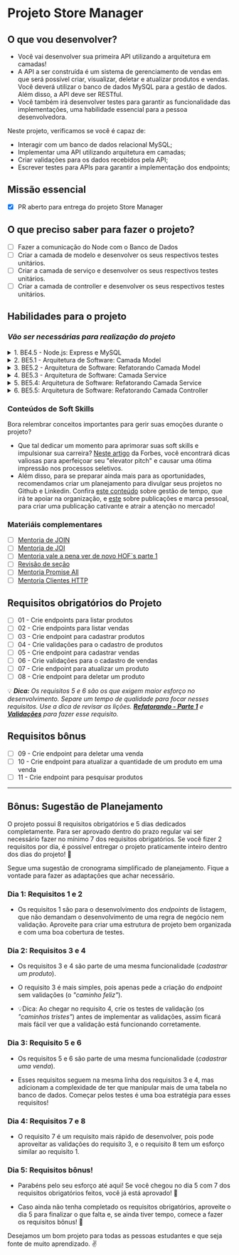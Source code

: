 # Projeto Store Manager

## O que vou desenvolver?

- Você vai desenvolver sua primeira API utilizando a arquitetura em camadas!
- A API a ser construída é um sistema de gerenciamento de vendas em que será possível criar, visualizar, deletar e atualizar produtos e vendas. Você deverá utilizar o banco de dados MySQL para a gestão de dados. Além disso, a API deve ser RESTful.
- Você também irá desenvolver testes para garantir as funcionalidade das implementações, uma habilidade essencial para a pessoa desenvolvedora.

Neste projeto, verificamos se você é capaz de:

- Interagir com um banco de dados relacional MySQL;
- Implementar uma API utilizando arquitetura em camadas;
- Criar validações para os dados recebidos pela API;
- Escrever testes para APIs para garantir a implementação dos endpoints;

## Missão essencial

- [X] PR aberto para entrega do projeto Store Manager

## O que preciso saber para fazer o projeto?

- [ ] Fazer a comunicação do Node com o Banco de Dados
- [ ] Criar a camada de modelo e desenvolver os seus respectivos testes unitários.
- [ ] Criar a camada de serviço e desenvolver os seus respectivos testes unitários.
- [ ] Criar a camada de controller e desenvolver os seus respectivos testes unitários.

## Habilidades para o projeto

### _Vão ser necessárias para realização do projeto_

<details>
   <summary>1. BE4.5 - Node.js: Express e MySQL</summary>

- [ ] [BE4.5 - Node.js: Express e MySQL](https://app.betrybe.com/learn/course/5e938f69-6e32-43b3-9685-c936530fd326/module/94d0e996-1827-4fbc-bc24-c99fb592925b/section/2ed87e4f-9049-4314-8091-8f71b1925cf6/day/6b700197-22c6-4a2d-b791-b66d5247d3f0/lesson/4083c533-2264-42eb-b39a-dd7cd5b505e8): Neste dia de conteúdo é apresentado pela primeira vez a integração de **Express** com **MySQL** que é uma habilidade que é replicada principalmente no dia BE5.1 para a criação da camada **Model**. Também é apresentado o uso do **docker-compose** para iniciar uma aplicação com banco de dados criando um container para cada responsabilidade (_api_ e _banco de dados_). Esse dia dá uma bagagem para começar a seção 5 entendendo o funcionamento básico da lib _mysql2_.

</details>

<details>
   <summary>2. BE5.1 - Arquitetura de Software: Camada Model</summary>

- [ ] [Implementando o "R" de um CRUD do zero - Camada Model](https://app.betrybe.com/learn/course/5e938f69-6e32-43b3-9685-c936530fd326/module/94d0e996-1827-4fbc-bc24-c99fb592925b/section/d8fc0320-73f1-45d4-9f4f-2b6911b176b1/day/6b5ecd71-9499-4ffe-8776-e91e46f93a08/lesson/35826f95-5fc1-4985-8497-7fc1464a937a): Nesta lição existe um exemplo de como implementar uma função na camada **Model** para as funcionalidades `Listar pessoas passageiras` e `Buscar pessoas passageiras por id` através da implementação das funções `findAll` e `findById`

</details>

<details>
   <summary>3. BE5.2 - Arquitetura de Software: Refatorando Camada Model</summary>

- [ ] [Refatorando a Camada Model](https://app.betrybe.com/learn/course/5e938f69-6e32-43b3-9685-c936530fd326/module/94d0e996-1827-4fbc-bc24-c99fb592925b/section/d8fc0320-73f1-45d4-9f4f-2b6911b176b1/day/4d980798-642f-4b0d-bbdd-914e0f501383/lesson/05c246c3-19dd-4a7e-81d3-d30c9bf57290): Nesta lição você vai conhecer e entender a API `Trybecar`, que tem como propósito gerenciar corridas entre pessoas passageiras e motoristas. Vamos começar a refatorá-la e implementar a camada de **Model**, para isso usaremos a rota `POST /passengers/:passengerId/request/travel`, nela temos um `insert` e um `select` na tabela `travel`. Para garantir que tudo continua funcionando como esperamos vamos escrever testes unitários.
- [ ] [Avaliando cobertura de teste com nyc](https://app.betrybe.com/learn/course/5e938f69-6e32-43b3-9685-c936530fd326/module/94d0e996-1827-4fbc-bc24-c99fb592925b/section/d8fc0320-73f1-45d4-9f4f-2b6911b176b1/day/4d980798-642f-4b0d-bbdd-914e0f501383/lesson/25ab6a94-b675-4577-99aa-18dadcbd0f33): Nesta lição é apresentado como a ferramenta nyc mede a cobertura de testes de uma aplicação.
  
</details>

<details>
   <summary>4. BE5.3 - Arquitetura de Software: Camada Service</summary>

- [ ] [Implementando um CRUD do zero - Parte 1 - Camada Service](https://app.betrybe.com/learn/course/5e938f69-6e32-43b3-9685-c936530fd326/module/94d0e996-1827-4fbc-bc24-c99fb592925b/section/d8fc0320-73f1-45d4-9f4f-2b6911b176b1/day/6e17b47a-8c39-46f0-aa0f-98d10e689e2d/lesson/7ff514c7-b101-422d-9ef0-73ad7220c90d): Nesta lição implementaremos a camada de **Service** para a função `createCar` e adicionaremos as `regras de negócio`. Será apresentado pela primeira vez o uso do módulo **Joi** e um contrato de retorno de funções do **Service** para fazer uma validação.
- [ ] [Implementando um CRUD do zero - Parte 2 - Camada Service](https://app.betrybe.com/learn/course/5e938f69-6e32-43b3-9685-c936530fd326/module/94d0e996-1827-4fbc-bc24-c99fb592925b/section/d8fc0320-73f1-45d4-9f4f-2b6911b176b1/day/6e17b47a-8c39-46f0-aa0f-98d10e689e2d/lesson/09e9cd30-ce77-4dfc-98fa-12a5224b64c9): Nesta lição vamos colocar nosso código para funcionar depois de implementarmos a camada de **Service**
- [ ] [Implementando um CRUD do zero - Parte 3 - Camada Service](https://app.betrybe.com/learn/course/5e938f69-6e32-43b3-9685-c936530fd326/module/94d0e996-1827-4fbc-bc24-c99fb592925b/section/d8fc0320-73f1-45d4-9f4f-2b6911b176b1/day/6e17b47a-8c39-46f0-aa0f-98d10e689e2d/lesson/538fb95d-0f8c-48c6-95a0-eb4a5099a51d): Nesta lição implementaremos a função findAll, responsável por listar todos os carros cadastrados na aplicação. Essa função será bem simples, pois não teremos nenhuma regra de negócio a ser aplicada.
- [ ] [Bônus - Promise.all](https://app.betrybe.com/learn/course/5e938f69-6e32-43b3-9685-c936530fd326/module/94d0e996-1827-4fbc-bc24-c99fb592925b/section/d8fc0320-73f1-45d4-9f4f-2b6911b176b1/day/6e17b47a-8c39-46f0-aa0f-98d10e689e2d/lesson/3b63da9d-f106-417c-85ce-5e61cbc4f701): Nesta lição é apresentado o `Promise.all` que nos ajuda a lidar métodos assíncronos em loops

</details>

<details>
   <summary>5. BE5.4: Arquitetura de Software: Refatorando Camada Service</summary>

- [ ] [Identificando as regras de negócio na API Trybecar](https://app.betrybe.com/learn/course/5e938f69-6e32-43b3-9685-c936530fd326/module/94d0e996-1827-4fbc-bc24-c99fb592925b/section/d8fc0320-73f1-45d4-9f4f-2b6911b176b1/day/b44273c2-eee9-415e-8635-1c3b9c434266/lesson/a63cee4f-1635-4229-9e12-ae225f6b3677): Nesta lição vamos continuar refatorando nossa API `Trybecar`, agora na camada de **Service**, buscando identificar as regras de negócio para rotas de `POST` e `GET`
- [ ] [Refatorando rota POST - Inserção de viagens](https://app.betrybe.com/learn/course/5e938f69-6e32-43b3-9685-c936530fd326/module/94d0e996-1827-4fbc-bc24-c99fb592925b/section/d8fc0320-73f1-45d4-9f4f-2b6911b176b1/day/b44273c2-eee9-415e-8635-1c3b9c434266/lesson/452b08c5-d0b8-4a47-8dd4-b203cd408fff): Esta lição apresenta a refatoração da rota `POST` `/passengers/:passengerId/request/travel` e a criação de testes unitários para ela.
- [ ] [Refatorando rota GET - Busca viagens em aberto](https://app.betrybe.com/learn/course/5e938f69-6e32-43b3-9685-c936530fd326/module/94d0e996-1827-4fbc-bc24-c99fb592925b/section/d8fc0320-73f1-45d4-9f4f-2b6911b176b1/day/b44273c2-eee9-415e-8635-1c3b9c434266/lesson/8e6f5517-1d34-47c4-a84c-8ac468f16438): Esta lição apresenta a refatoração da rota `GET` `/drivers/open/travels` e a criação de testes unitários para ela.

</details>

<details>
   <summary>6. BE5.5: Arquitetura de Software: Refatorando Camada Controller</summary>

   - [ ] [Introdução à Camada Controller](https://app.betrybe.com/learn/course/5e938f69-6e32-43b3-9685-c936530fd326/module/94d0e996-1827-4fbc-bc24-c99fb592925b/section/d8fc0320-73f1-45d4-9f4f-2b6911b176b1/day/47e36934-739e-427e-b405-cda3908ff9b1/lesson/2a8ce43c-7765-4262-a2bc-ff9512130a2d): Nesta lição iremos entender a camada **Controller**, suas responsabilidades e como ela interage com as outras camadas.
   - [ ] [Refatorando rota POST - Inserção de viagens](https://app.betrybe.com/learn/course/5e938f69-6e32-43b3-9685-c936530fd326/module/94d0e996-1827-4fbc-bc24-c99fb592925b/section/d8fc0320-73f1-45d4-9f4f-2b6911b176b1/day/47e36934-739e-427e-b405-cda3908ff9b1/lesson/77d2e6be-f6c0-4853-87d2-a18ba4747bea):  Esta lição apresenta a refatoração da rota `POST` `/passengers/:passengerId/request/travel` e a criação de testes unitários para ela.
  - [ ] [Refatorando rota GET - Busca viagens em aberto](https://app.betrybe.com/learn/course/5e938f69-6e32-43b3-9685-c936530fd326/module/94d0e996-1827-4fbc-bc24-c99fb592925b/section/d8fc0320-73f1-45d4-9f4f-2b6911b176b1/day/47e36934-739e-427e-b405-cda3908ff9b1/lesson/91529b00-350c-448e-a6cf-b8f54b2a3609): Esta lição apresenta a refatoração da rota `GET` `/drivers/open/travels` e a criação de testes unitários para ela.

</details>

### Conteúdos de Soft Skills

Bora relembrar conceitos importantes para gerir suas emoções durante o projeto?

- Que tal dedicar um momento para aprimorar suas soft skills e impulsionar sua carreira? [Neste artigo](https://forbes.com.br/carreira/2023/05/5-passos-para-construir-e-aperfeicoar-seu-elevator-pitch/?utm_campaign=AP_Newsletter&utm_medium=email&_hsmi=261064564&_hsenc=p2ANqtz-_YmF_g7wNSS9-gRcNaAQzu4vw3Vut74ZdskdqMrK7W3PmKnAk4dm2gtsGUzSgew7OgowK4X_iYDXpVZmwv8s3AJYBtPQ&utm_content=261064564&utm_source=hs_email#foto1) da Forbes, você encontrará dicas valiosas para aperfeiçoar seu "elevator pitch" e causar uma ótima impressão nos processos seletivos.
- Além disso, para se preparar ainda mais para as oportunidades, recomendamos criar um planejamento para divulgar seus projetos no Github e Linkedin. Confira [este conteúdo](https://app.betrybe.com/learn/course/5e938f69-6e32-43b3-9685-c936530fd326/module/2e0692c9-e226-4e95-860a-b4cad80e3c3c/section/d041930c-2861-493a-ab7e-9f566aa90d29/day/21747c38-dfaa-4103-99c1-e026f4405d3b/lesson/f8914f10-0491-4ca3-a6c9-680d44763eb6) sobre gestão de tempo, que irá te apoiar na organização, e [este](https://app.betrybe.com/learn/course/5e938f69-6e32-43b3-9685-c936530fd326/module/a3cac6d2-5060-445d-81f4-ea33451d8ea4/section/7b8bf759-4300-4ecc-a55d-52dbd44ee170/day/421938fc-56fc-44f4-9541-bedbb27f80f7/lesson/431f92b4-99b3-434e-91a1-d4845d0955f0) sobre publicações e marca pessoal, para criar uma publicação cativante e atrair a atenção no mercado!

### Materiáis complementares

 - [ ] [Mentoria de JOIN]()
 - [ ] [Mentoria de JOI]()
 - [ ] [Mentoria vale a pena ver de novo HOF`s parte 1]()
 - [ ] [Revisão de seção]()
 - [ ] [Mentoria Promise All]()
 - [ ] [Mentoria Clientes HTTP]()

## Requisitos obrigatórios do Projeto

- [ ] 01 - Crie endpoints para listar produtos
- [ ] 02 - Crie endpoints para listar vendas
- [ ] 03 - Crie endpoint para cadastrar produtos
- [ ] 04 - Crie validações para o cadastro de produtos
- [ ] 05 - Crie endpoint para cadastrar vendas
- [ ] 06 - Crie validações para o cadastro de vendas
- [ ] 07 - Crie endpoint para atualizar um produto
- [ ] 08 - Crie endpoint para deletar um produto

:bulb: _**Dica:** Os requisitos 5 e 6 são os que exigem maior esforço no desenvolvimento. Separe um tempo de qualidade para focar nesses requisitos. Use a dica de revisar as lições. **[Refatorando - Parte 1](https://app.betrybe.com/learn/course/5e938f69-6e32-43b3-9685-c936530fd326/module/94d0e996-1827-4fbc-bc24-c99fb592925b/section/d8fc0320-73f1-45d4-9f4f-2b6911b176b1/day/6e17b47a-8c39-46f0-aa0f-98d10e689e2d/lesson/9e624151-2c01-4af8-9564-62075b2514d1)** e **[Validações](https://app.betrybe.com/learn/course/5e938f69-6e32-43b3-9685-c936530fd326/module/94d0e996-1827-4fbc-bc24-c99fb592925b/section/d8fc0320-73f1-45d4-9f4f-2b6911b176b1/day/6e17b47a-8c39-46f0-aa0f-98d10e689e2d/lesson/b3016ec8-4df4-4ee9-9e71-22a5e77504ea)** para fazer esse requisito._

## Requisitos bônus

- [ ] 09 - Crie endpoint para deletar uma venda
- [ ] 10 - Crie endpoint para atualizar a quantidade de um produto em uma venda
- [ ] 11 - Crie endpoint para pesquisar produtos

---

## Bônus: Sugestão de Planejamento

O projeto possui 8 requisitos obrigatórios e 5 dias dedicados completamente. Para ser aprovado dentro do prazo regular vai ser necessário fazer no mínimo 7 dos requisitos obrigatórios. Se você fizer 2 requisitos por dia, é possível entregar o projeto praticamente inteiro dentro dos dias do projeto! 🤩

Segue uma sugestão de cronograma simplificado de planejamento. Fique a vontade para fazer as adaptações que achar necessário.

### **Dia 1:** Requisitos 1 e 2

- Os requisitos 1 são para o desenvolvimento dos _endpoints_ de listagem, que não demandam o desenvolvimento de uma regra de negócio nem validação. Aproveite para criar uma estrutura de projeto bem organizada e com uma boa cobertura de testes.

### Dia 2: Requisitos 3 e 4

- Os requisitos 3 e 4 são parte de uma mesma funcionalidade (_cadastrar um produto_).

- O requisito 3 é mais simples, pois apenas pede a criação do _endpoint_ sem validações (o _"caminho feliz"_).

- 💡Dica: Ao chegar no requisito 4, crie os testes de validação (os _"caminhos tristes"_) antes de implementar as validações, assim ficará mais fácil ver que a validação está funcionando corretamente.

### Dia 3: Requisito 5 e 6

- Os requisitos 5 e 6 são parte de uma mesma funcionalidade (_cadastrar uma venda_).

- Esses requisitos seguem na mesma linha dos requisitos 3 e 4, mas adicionam a complexidade de ter que manipular mais de uma tabela no banco de dados. Começar pelos testes é uma boa estratégia para esses requisitos!

### Dia 4: Requisitos 7 e 8

- O requisito 7 é um requisito mais rápido de desenvolver, pois pode aproveitar as validações do requisito 3, e o requisito 8 tem um esforço similar ao requisito 1.

### Dia 5: Requisitos bônus!

- Parabéns pelo seu esforço até aqui! Se você chegou no dia 5 com 7 dos requisitos obrigatórios feitos, você já está aprovado! 🎉

- Caso ainda não tenha completado os requisitos obrigatórios, aproveite o dia 5 para finalizar o que falta e, se ainda tiver tempo, comece a fazer os requisitos bônus! 🚀

Desejamos um bom projeto para todas as pessoas estudantes e que seja fonte de muito aprendizado. ✌️
